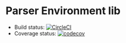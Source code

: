 # Parser Environment lib

- Build status: [![CircleCI](https://circleci.com/gh/farwydi/parser-environment.svg?style=svg)](https://circleci.com/gh/farwydi/parser-environment)
- Coverage status: [![codecov](https://codecov.io/gh/farwydi/parser-environment/branch/master/graph/badge.svg)](https://codecov.io/gh/farwydi/parser-environment)